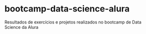 # bootcamp-data-science-alura
Resultados de exercícios e projetos realizados no bootcamp de Data Science da Alura

